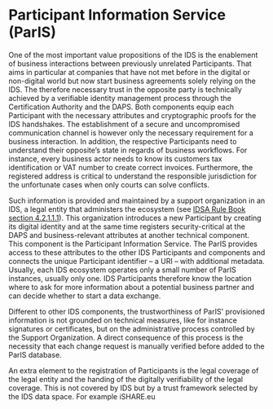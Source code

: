 # Participant Information Service (ParIS)

One of the most important value propositions of the IDS is the enablement of business interactions between previously unrelated Participants. That aims in particular at companies that have not met before in the digital or non-digital world but now start business agreements solely relying on the IDS. The therefore necessary trust in the opposite party is technically achieved by a verifiable identity management process through the Certification Authority and the DAPS. Both components equip each Participant with the necessary attributes and cryptographic proofs for the IDS handshakes. The establishment of a secure and uncompromised communication channel is however only the necessary requirement for a business interaction. In addition, the respective Participants need to understand their opposite’s state in regards of business workflows. For instance, every business actor needs to know its customers tax identification or VAT number to create correct invoices. Furthermore, the registered address is critical to understand the responsible jurisdiction for the unfortunate cases when only courts can solve conflicts.

Such information is provided and maintained by a support organization in an IDS, a legal entity that administers the ecosystem (see [IDSA Rule Book section 4.2.1.1.1](https://internationaldataspaces.org/download/19008/)). This organization introduces a new Participant by creating its digital identity and at the same time registers security-critical at the DAPS and business-relevant attributes at another technical component. This component is the Participant Information Service. The ParIS provides access to these attributes to the other IDS Participants and components and connects the unique Participant identifier – a URI – with additional metadata. Usually, each IDS ecosystem operates only a small number of ParIS instances, usually only one. IDS Participants therefore know the location where to ask for more information about a potential business partner and can decide whether to start a data exchange.

Different to other IDS components, the trustworthiness of ParIS' provisioned information is not grounded on technical measures, like for instance signatures or certificates, but on the administrative process controlled by the Support Organization. A direct consequence of this process is the necessity that each change request is manually verified before added to the ParIS database.

An extra element to the registration of Participants is the legal coverage of the legal entity and the handing of the digitally verifiability of the legal coverage. This is not covered by IDS but by a trust framework selected by the IDS data space. For example iSHARE.eu
